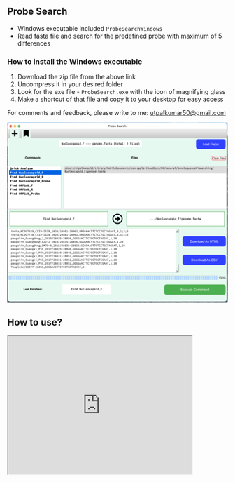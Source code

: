 ## Probe Search

-   Windows executable included `ProbeSearchWindows`
-   Read fasta file and search for the predefined probe with maximum of 5 differences

### How to install the Windows executable

1.  Download the zip file from the above link
2.  Uncompress it in your desired folder
3.  Look for the exe file - `ProbeSearch.exe` with the icon of magnifying glass
4.  Make a shortcut of that file and copy it to your desktop for easy access

For comments and feedback, please write to me: utpalkumar50@gmail.com

<img src="docs/Screenshot.png" style="zoom:80%;" />



## How to use?

<iframe width="420" height="315" src="https://youtu.be/4LkdwBZASE0autoplay=1&mute=1"> </iframe>